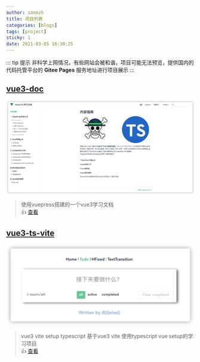 ```yaml
---
author: sanmzh
title: 项目列表
categories: [blogs]
tags: [project]
sticky: 1
date: 2021-03-05 16:30:25
---
```


<Boxx changeTime="30000"/>

::: tip 提示
非科学上网情况，有些网站会被和谐，项目可能无法预览，提供国内的代码托管平台的 **Gitee Pages** 服务地址进行项目展示
:::

<!-- more -->

## [vue3-doc](https://gitee.com/sanm-zh/vue3-doc)
![vue3-doc](../../.vuepress/public/assets/vue3-doc-home.jpg)
> 使用vuepress搭建的一个vue3学习文档 <br>
> :+1:  [查看](https://sanm-zh.gitee.io/vue3-doc)

## [vue3-ts-vite](https://gitee.com/sanm-zh/vue3-ts-vite)
![vue3-doc](../../.vuepress/public/assets/vue3-ts-vite.jpg)
> vue3 vite setup typescript 基于vue3 vite 使用typescript vue setup的学习项目 <br>
> :+1:  [查看](https://sanm-zh.gitee.io/vue3-ts-vite)
